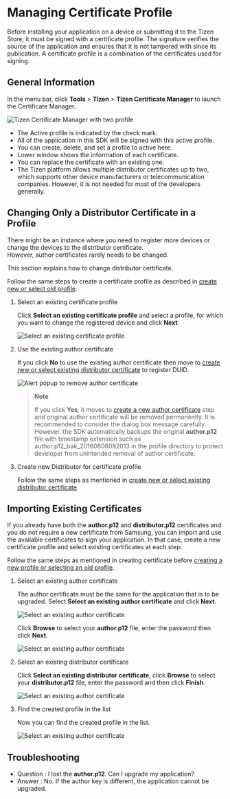 # Managing Certificate Profile

Before installing your application on a device or submitting it to the Tizen Store, it must be signed with a certificate profile.
The signature verifies the source of the application and ensures that it is not tampered with since its publication.
A certificate profile is a combination of the certificates used for signing.

## General Information

In the menu bar, click **Tools** > **Tizen** > **Tizen Certificate Manager** to launch the Certificate Manager.

![Tizen Certificate Manager with two profile](media/certification_guide18.png)

- The Active profile is indicated by the check mark.
- All of the application in this SDK will be signed with this active profile.
- You can create, delete, and set a profile to active here.
- Lower window shows the information of each certificate.
- You can replace the certificate with an existing one.
- The Tizen platform allows multiple distributor certificates up to two, which supports other device manufacturers or telecommunication companies. However, it is not needed for most of the developers generally.

## Changing Only a Distributor Certificate in a Profile

There might be an instance where you need to register more devices or change the devices to the distributor certificate.  
However, author certificates rarely needs to be changed.

This section explains how to change distributor certificate.

Follow the same steps to create a certificate profile as described in [create new or select old profile](creating-certificates.md#create_new_or_select_old_profile).

1. Select an existing certificate profile

    Click **Select an existing certificate profile** and select a profile, for which you want to change the registered device and click **Next**.

    ![Select an existing certificate profile](media/certification_guide19.png)

2. Use the existing author certificate

    If you click **No** to use the existing author certificate then move to [create new or select existing distributor certificate](creating-certificates.md#create_new_or_select_existing_distributor_certificate) to register DUID.

    ![Alert popup to remove author certificate](media/certification_guide20.png)

    > **Note**
    >
    > If you click **Yes**, it moves to [create a new author certificate](creating-certificates.md#create-a-new-author-certificate) step and original author certificate will be removed permanently.
    > It is recommended to consider the dialog box message carefully.
    > However, the SDK automatically backups the original **author.p12** file with timestamp extension such as author.p12_bak_20160806092013 in the profile directory to protect developer from unintended removal of author certificate.

3. Create new Distributor for certificate profile

    Follow the same steps as mentioned in [create new or select existing distributor certificate](creating-certificates.md#create_new_or_select_existing_distributor_certificate).

## Importing Existing Certificates

If you already have both the **author.p12** and **distributor.p12** certificates and you do not require a new certificate from Samsung, you can import and use the available certificates to sign your application.
In that case, create a new certificate profile and select existing certificates at each step.

Follow the same steps as mentioned in creating certificate before [creating a new profile or selecting an old profile](creating-certificates.md#create_new_or_select_old_profile).

1. Select an existing author certificate

    The author certificate must be the same for the application that is to be upgraded.
    Select **Select an existing author certificate** and click **Next**.

    ![Select an existing author certificate](media/certification_guide22.png)

    Click **Browse** to select your **author.p12** file, enter the password then click **Next**.

    ![Select an existing author certificate](media/certification_guide23.png)

2. Select an existing distributor certificate

    Click **Select an existing distributor certificate**, click **Browse** to select your **distributor.p12** file, enter the password and then click **Finish**.

    ![Select an existing author certificate](media/certification_guide24.png)

3. Find the created profile in the list

    Now you can find the created profile in the list.

    ![Select an existing author certificate](media/certification_guide25.png)

## Troubleshooting

- Question : I lost the **author.p12**. Can I upgrade my application?
- Answer : No. If the author key is different, the application cannot be upgraded.
